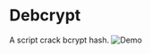 # Debcrypt
A script crack bcrypt hash. 
![Demo](https://s2.anh.im/2017/08/05/Screenshot_2017-08-05_03-17-231f72b.png)
